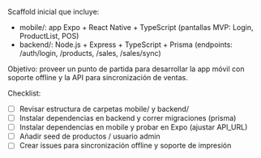 Scaffold inicial que incluye:

- mobile/: app Expo + React Native + TypeScript (pantallas MVP: Login, ProductList, POS)
- backend/: Node.js + Express + TypeScript + Prisma (endpoints: /auth/login, /products, /sales, /sales/sync)

Objetivo: proveer un punto de partida para desarrollar la app móvil con soporte offline y la API para sincronización de ventas.

Checklist:
- [ ] Revisar estructura de carpetas mobile/ y backend/
- [ ] Instalar dependencias en backend y correr migraciones (prisma)
- [ ] Instalar dependencias en mobile y probar en Expo (ajustar API_URL)
- [ ] Añadir seed de productos / usuario admin
- [ ] Crear issues para sincronización offline y soporte de impresión
